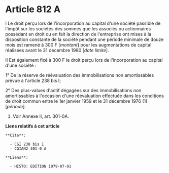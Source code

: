 # Article 812 A

I  Le droit perçu lors de l'incorporation au capital d'une société passible de l'impôt sur les sociétés des sommes que les
associés ou actionnaires possédant en droit ou en fait la direction de l'entreprise ont mises à la disposition constante de
la société pendant une période minimale de douze mois est ramené à 300 F [*montant*] pour les augmentations de capital
réalisées avant le 31 décembre 1980 [*date limite*].

II  Est également fixé à 300 F le droit perçu lors de l'incorporation au capital d'une société :

1° De la réserve de réévaluation des immobilisations non amortissables prévue à l'article 238 bis I;

2° Des plus-values d'actif dégagées sur des immobilisations non amortissables à l'occasion d'une réévaluation effectuée dans
les conditions de droit commun entre le 1er janvier 1959 et le 31 décembre 1976 (1) [*période*].

1)  Voir Annexe II, art. 301-0A.

**Liens relatifs à cet article**

	**Cite**:

	  - CGI 238 bis I
	  - CGIAN2 301-0 A

	**Liens**:

	  - HISTO: EDITION 1979-07-01
